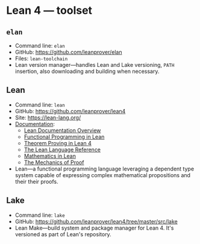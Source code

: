 # Lean 4 &mdash; toolset

## `elan`
- Command line: `elan`
- GitHub: https://github.com/leanprover/elan
- Files: `lean-toolchain`
- Lean version manager&mdash;handles Lean and Lake versioning, `PATH` insertion, also downloading and building when necessary.

## Lean
- Command line: `lean`
- GitHub: https://github.com/leanprover/lean4
- Site: https://lean-lang.org/
- [Documentation][leanlang-docs]:
  - [Lean Documentation Overview][leanlang-over]
  - [Functional Programming in Lean][leanlang-funprog]
  - [Theorem Proving in Lean 4][leanlang-theoprov]
  - [The Lean Language Reference][leanlang-ref]
  - [Mathematics in Lean][leancom-mathlean]
  - [The Mechanics of Proof][mech-proof]
- Lean&mdash;a functional programming language leveraging a dependent type system capable of expressing complex mathematical propositions and their their proofs.

## Lake
- Command line: `lake`
- GitHub: https://github.com/leanprover/lean4/tree/master/src/lake
- Lean Make&mdash;build system and package manager for Lean 4. It's versioned as part of Lean's repository.


[leanlang-docs]: https://lean-lang.org/documentation/
[leanlang-funprog]: https://lean-lang.org/functional_programming_in_lean/
[leanlang-theoprov]: https://lean-lang.org/theorem_proving_in_lean4/
[leanlang-ref]: https://lean-lang.org/doc/reference/latest/
[leanlang-over]: https://lean-lang.org/lean4/doc/
[leancom-mathlean]: https://leanprover-community.github.io/mathematics_in_lean/index.html
[mech-proof]: https://hrmacbeth.github.io/math2001/
